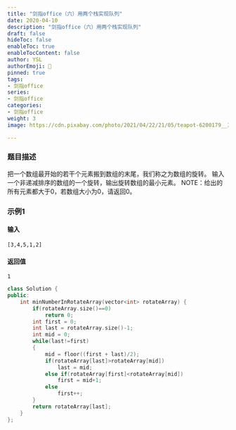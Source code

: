 ```yaml
---
title: "剑指office（六）用两个栈实现队列"
date: 2020-04-10
description: "剑指office（六）用两个栈实现队列"
draft: false
hideToc: false
enableToc: true
enableTocContent: false
author: YSL
authorEmoji: 🎅
pinned: true
tags:
- 剑指office
series:
- 剑指office
categories:
- 剑指office
weight: 3
image: https://cdn.pixabay.com/photo/2021/04/22/21/05/teapot-6200179__340.jpg

---
```


### 题目描述

把一个数组最开始的若干个元素搬到数组的末尾，我们称之为数组的旋转。
输入一个非递减排序的数组的一个旋转，输出旋转数组的最小元素。
NOTE：给出的所有元素都大于0，若数组大小为0，请返回0。

### 示例1

#### 输入

```
[3,4,5,1,2]
```

#### 返回值

```
1
```

```c++
class Solution {
public:
    int minNumberInRotateArray(vector<int> rotateArray) {
        if(rotateArray.size()==0)
            return 0;
        int first = 0;
        int last = rotateArray.size()-1;
        int mid = 0;
        while(last!=first)
        {
            mid = floor((first + last)/2);
            if(rotateArray[last]>rotateArray[mid])
                last = mid;
            else if(rotateArray[first]<rotateArray[mid])
                first = mid+1;
            else
                first++;
        }
        return rotateArray[last];
    }
};
```